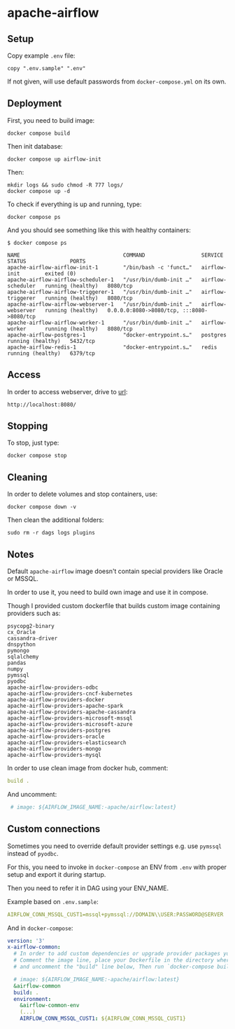 # apache-airflow

## Setup

Copy example `.env` file:

```shell
copy ".env.sample" ".env"
```

If not given, will use default passwords from `docker-compose.yml` on its own.

## Deployment

First, you need to build image:

```shell
docker compose build
```

Then init database:

```shell
docker compose up airflow-init
```

Then:

```shell
mkdir logs && sudo chmod -R 777 logs/
docker compose up -d
```

To check if everything is up and running, type:

```shell
docker compose ps
```

And you should see something like this with healthy containers:

```shell
$ docker compose ps

NAME                                 COMMAND                  SERVICE             STATUS              PORTS
apache-airflow-airflow-init-1        "/bin/bash -c 'funct…"   airflow-init        exited (0)
apache-airflow-airflow-scheduler-1   "/usr/bin/dumb-init …"   airflow-scheduler   running (healthy)   8080/tcp
apache-airflow-airflow-triggerer-1   "/usr/bin/dumb-init …"   airflow-triggerer   running (healthy)   8080/tcp
apache-airflow-airflow-webserver-1   "/usr/bin/dumb-init …"   airflow-webserver   running (healthy)   0.0.0.0:8080->8080/tcp, :::8080->8080/tcp
apache-airflow-airflow-worker-1      "/usr/bin/dumb-init …"   airflow-worker      running (healthy)   8080/tcp
apache-airflow-postgres-1            "docker-entrypoint.s…"   postgres            running (healthy)   5432/tcp
apache-airflow-redis-1               "docker-entrypoint.s…"   redis               running (healthy)   6379/tcp
```

## Access

In order to access webserver, drive to [url](http://localhost:8080/):

```xd
http://localhost:8080/
```

## Stopping

To stop, just type:

```shell
docker compose stop
```

## Cleaning

In order to delete volumes and stop containers, use:

```shell
docker compose down -v
```

Then clean the additional folders:

```shell
sudo rm -r dags logs plugins
```

## Notes

Default `apache-airflow` image doesn't contain special providers like Oracle or MSSQL.

In order to use it, you need to build own image and use it in compose.

Though I provided custom dockerfile that builds custom image containing providers such as:

```requirements
psycopg2-binary
cx_Oracle
cassandra-driver
dnspython
pymongo
sqlalchemy
pandas
numpy
pymssql
pyodbc
apache-airflow-providers-odbc
apache-airflow-providers-cncf-kubernetes
apache-airflow-providers-docker
apache-airflow-providers-apache-spark
apache-airflow-providers-apache-cassandra
apache-airflow-providers-microsoft-mssql
apache-airflow-providers-microsoft-azure
apache-airflow-providers-postgres
apache-airflow-providers-oracle
apache-airflow-providers-elasticsearch
apache-airflow-providers-mongo
apache-airflow-providers-mysql
```

In order to use clean image from docker hub, comment:

```yaml
build .
```

And uncomment:

```yaml
 # image: ${AIRFLOW_IMAGE_NAME:-apache/airflow:latest}
```

## Custom connections

Sometimes you need to override default provider settings e.g. use `pymssql` instead of `pyodbc`.

For this, you need to invoke in `docker-compose` an ENV from `.env` with proper setup and export it during startup.

Then you need to refer it in DAG using your ENV_NAME.

Example based on `.env.sample`:

```yaml
AIRFLOW_CONN_MSSQL_CUST1=mssql+pymssql://DOMAIN\\USER:PASSWORD@SERVER
```

And in `docker-compose`:

```yaml
version: '3'
x-airflow-common:
  # In order to add custom dependencies or upgrade provider packages you can use your extended image.
  # Comment the image line, place your Dockerfile in the directory where you placed the docker-compose.yaml
  # and uncomment the "build" line below, Then run `docker-compose build` to build the images.

  # image: ${AIRFLOW_IMAGE_NAME:-apache/airflow:latest}
  &airflow-common
  build: .
  environment:
    &airflow-common-env
    (...)
    AIRFLOW_CONN_MSSQL_CUST1: ${AIRFLOW_CONN_MSSQL_CUST1}
```
